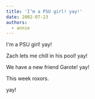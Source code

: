 ```yaml
---
title: 'I’m a PSU girl! yay!'
date: 2002-07-23
authors:
  - annie
---
```


I'm a PSU girl! yay!

Zach lets me chill in his pool! yay!

We have a new friend Garote! yay!

This week roxors.

yay!
